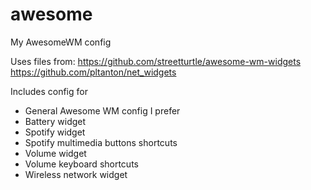 # awesome
My AwesomeWM config

Uses files from:
https://github.com/streetturtle/awesome-wm-widgets
https://github.com/pltanton/net_widgets

Includes config for
* General Awesome WM config I prefer
* Battery widget
* Spotify widget
* Spotify multimedia buttons shortcuts
* Volume widget
* Volume keyboard shortcuts
* Wireless network widget